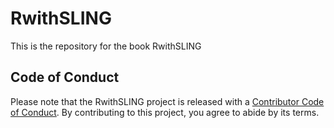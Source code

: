 # RwithSLING

This is the repository for the book RwithSLING

## Code of Conduct

Please note that the RwithSLING project is released with a [Contributor Code of Conduct](https://contributor-covenant.org/version/2/0/CODE_OF_CONDUCT.html). By contributing to this project, you agree to abide by its terms.
